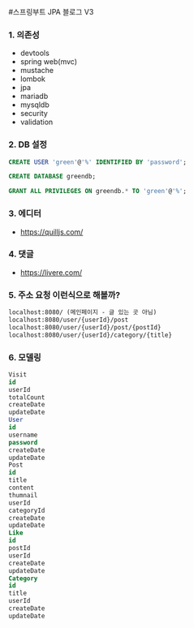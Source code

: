 #스프링부트 JPA 블로그 V3

### 1. 의존성
- devtools
- spring web(mvc)
- mustache
- lombok
- jpa
- mariadb
- mysqldb
- security
- validation

### 2. DB 설정
``` sql
CREATE USER 'green'@'%' IDENTIFIED BY 'password';

CREATE DATABASE greendb;

GRANT ALL PRIVILEGES ON greendb.* TO 'green'@'%';
```

### 3. 에디터
- https://quilljs.com/
### 4. 댓글
- https://livere.com/

### 5. 주소 요청 이런식으로 해볼까?
```txt
localhost:8080/ (메인페이지 - 글 있는 곳 아님)
localhost:8080/user/{userId}/post
localhost:8080/user/{userId}/post/{postId}
localhost:8080/user/{userId}/category/{title}
```

### 6. 모델링
```sql
Visit
id
userId
totalCount
createDate
updateDate
User
id
username
password
createDate
updateDate
Post
id
title
content
thumnail
userId
categoryId
createDate
updateDate
Like
id
postId
userId
createDate
updateDate
Category
id
title
userId
createDate
updateDate
```
